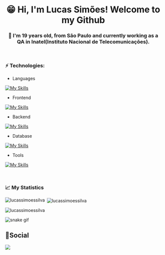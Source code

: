 <h1 align="center">😁 Hi, I'm Lucas Simões! Welcome to my Github</h1>
<h3 align="center">📖 I'm 19 years old, from São Paulo and currently working as a QA in Inatel(Instituto Nacional de Telecomunicações).</h3>

</br>

### ⚡ Technologies:

- Languages

[![My Skills](https://skillicons.dev/icons?i=java,js,python)](https://skillicons.dev)

- Frontend

[![My Skills](https://skillicons.dev/icons?i=css,html,react,angular)](https://skillicons.dev)

- Backend

[![My Skills](https://skillicons.dev/icons?i=spring,rabbitmq,kafka)](https://skillicons.dev)

- Database

[![My Skills](https://skillicons.dev/icons?i=mysql,postgres)](https://skillicons.dev)

- Tools

[![My Skills](https://skillicons.dev/icons?i=docker,kubernetes,postman,git,linux,jenkins,gcp)](https://skillicons.dev)

</br>

### 📈 My Statistics

<p><img align="left" src="https://github-readme-stats.vercel.app/api/top-langs?username=lucassimoessilva&show_icons=true&locale=en&layout=compact" alt="lucassimoessilva" /></p>

<p>&nbsp;<img align="center" src="https://github-readme-stats.vercel.app/api?username=lucassimoessilva&show_icons=true&locale=en" alt="lucassimoessilva" /></p>

<p><img align="center" src="https://github-readme-streak-stats.herokuapp.com/?user=lucassimoessilva&" alt="lucassimoessilva" /></p>


![snake gif](https://github.com/LucasSimoesSilva/LucasSimoesSilva/blob/output/github-contribution-grid-snake.gif)


## 📱Social 

<div>
  <a href="https://www.linkedin.com/in/lucassimoessilva/" target="_blank"><img src="https://img.shields.io/badge/-LinkedIn-%230077B5?style=for-the-badge&logo=linkedin&logoColor=white" target="_blank"></a>
</div>
<br>
